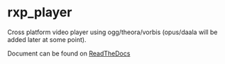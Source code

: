 # rxp_player

Cross platform video player using ogg/theora/vorbis (opus/daala will
be added later at some point).

Document can be found on [ReadTheDocs](http://rxp-player.readthedocs.org/en/latest/)